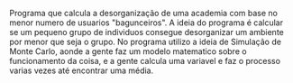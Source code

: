 Programa que calcula a desorganização de uma academia com base no menor numero de usuarios "bagunceiros".
A ideia do programa é calcular se um pequeno grupo de individuos consegue desorganizar um ambiente por menor que seja o grupo. 
No programa utilizo a ideia de Simulação de Monte Carlo, aonde a gente faz um modelo matematico sobre o funcionamento da coisa, e a gente calcula uma variavel e faz o processo varias vezes até encontrar uma média.
